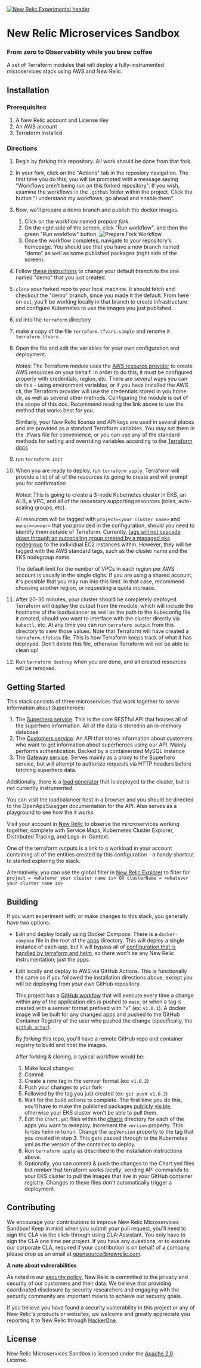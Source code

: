 [![New Relic Experimental header](https://github.com/newrelic/opensource-website/raw/master/src/images/categories/Experimental.png)](https://opensource.newrelic.com/oss-category/#new-relic-experimental)

# New Relic Microservices Sandbox
### From zero to Observability while you brew coffee

A set of Terraform modules that will deploy a fully-instrumented microservices stack using AWS and New Relic.

## Installation
### Prerequisites
1. A New Relic account and License Key
2. An AWS account
3. Terraform installed

### Directions
1. Begin by *forking* this repository.  All work should be done from that fork.
2. In your fork, click on the "Actions" tab in the reposiory navigation.
    The first time you do this, you will be prompted with a message saying
    "Workflows aren’t being run on this forked repository".  If you wish, examine the workflows in the `.github` folder within the project. Click the button
    "I understand my workflows, go ahead and enable them".
3. Now, we'll prepare a demo branch and publish the docker images.
    1.  Click on the workflow named *prepare fork*.
    2.  On the right side of the screen, click "Run workflow", and then the green "Run workflow" button.
    ![Prepare Fork Workflow](./doc/assets/prepare_fork.png)
    3.  Once the workflow completes, navigate to your repository's homepage.  You should see that you have a new branch named "demo" as well as some published packages (right side of the screen).
4. Follow [these instructions](https://docs.github.com/en/repositories/configuring-branches-and-merges-in-your-repository/managing-branches-in-your-repository/changing-the-default-branch#changing-the-default-branch) to change your default branch to the one named "demo" that you just created.
5. `clone` your forked repo to your local machine.  It should fetch and checkout the "demo" branch, since you made it the default. From here on out, you'll be working locally in that branch to create infrastructure and configure Kubernetes to use the images you just published.
6. cd into the `terraform` directory
7. make a copy of the file `terraform.tfvars.sample` and rename it `terraform.tfvars`
8. Open the file and edit the variables for your own configuration and deployment.
    
    _Notes_: The Terraform module uses the [AWS resource provider](https://registry.terraform.io/providers/hashicorp/aws/latest/docs)
    to create AWS resources on your behalf. In order to do this, it must be configured properly with credentials, region, etc.
    There are several ways you can do this - using environment variables, or if you have installed the AWS cli, the Terraform provider
    will use the credentials stored in you home dir, as well as several other methods.  Configuring the module is out of the scope
    of this doc.  Recommend reading the link above to use the method that works best for you.

    Similarly, your New Relic license and API keys are used in several places and are provided as a standard Terraform variables.  You
    may set them in the .tfvars file for convenience, or you can use any of the standard methods for setting and overriding variables
    according to the [Terraform docs](https://www.terraform.io/language/values/variables#variables-on-the-command-line)
9. run `terraform init`
10. When you are ready to deploy, run `terraform apply`.  Terraform will provide a list of all of the resources its going to create
    and will prompt you for confirmation

    _Notes_:  This is going to create a 3-node Kubernetes cluster in EKS, an ALB, a VPC, and all of the necessary supporting
    resources (roles, auto-scaling groups, etc).
    
    All resources will be tagged with `project=<your cluster name>` and `owner=<owner>`
    that you provided in the configuration, should you need to identify them outside of Terraform.  Currently, [tags will not cascade down through an autoscaling group created by a managed eks nodegroup](https://github.com/aws/containers-roadmap/issues/608) to the individual EC2 instances within.  However, they will be tagged with the AWS standard tags, such as the cluster name and the EKS nodegroup name.
    
    The default limit for the number of VPCs in each region per AWS account is usually in the single digits.  If you are using
    a shared account, it's possible that you may run into this limit.  In that case, recommend choosing another region,
    or requesting a quota increase.
11. After 20-30 minutes, your cluster should be completely deployed.  Terraform will display the output from the module, which will
    include the hostname of the loadbalancer as well as the path to the kubeconfig file it created, should you want to interface with the
    cluster directly via `kubectl`, etc.  At any time you can run `terraform output` from this directory to view those values.  Note that
    Terraform will have created a `terraform.tfstate` file.  This is how Terraform keeps track of what it has deployed.  Don't
    delete this file, otherwise Terraform will not be able to clean up!
12. Run `terraform destroy` when you are done, and all created resources will be removed.

## Getting Started

This stack consists of three microservices that work together to serve information about Superheroes:
1. The [Superhero service](./apps/superheroes/).  This is the core RESTful API that houses all of the superhero information.  All of the data is stored in an in-memory database
2. The [Customers service](./apps/customers/).  An API that stores information about customers who want to get information about superheroes using our API.  Mainly performs authentication.  Backed by a containerized MySQL instance
3. The [Gateway service](./apps/gateway/).  Serves mainly as a proxy to the Superhero service, but will attempt to authorize requests via HTTP headers before fetching superhero data.

Additionally, there is a [load generator](./apps/loadgen/) that is deployed to the cluster, but is not currently instrumented.

You can visit the loadbalancer host in a browser and you should be directed to the OpenApi/Swagger documentation for the API.  Also serves as a playground to see how the it works.

Visit your account in [New Relic](https://one.newrelic.com) to observe the mircroservices working together, complete with Service Maps, Kubernetes Cluster Explorer, Distributed Tracing, and Logs-in-Context.

One of the terraform outputs is a link to a workload in your account containing all of the entities created by this configuration - a handy shortcut to started exploring the stack.

Alternatively, you can use the global filter in [New Relic Explorer](https://docs.newrelic.com/docs/new-relic-solutions/new-relic-one/core-concepts/new-relic-explorer-view-performance-across-apps-services-hosts/#filter-tag) to filter for `project = <whatever your cluster name is> OR clusterName = <whatever your cluster name is>`

## Building

If you want experiment with, or make changes to this stack, you generally have two options:

- Edit and deploy locally using Docker Compose.  There is a `docker-compose` file in the root of the [apps](./apps/) directory.  This will deploy a single instance of each app, but it will bypass all of [configuration that is handled by terraform and helm](./terraform/kubernetes-objects/applications.tf), so there won't be any New Relic instrumentation; just the apps.

- Edit locally and deploy to AWS via GitHub Actions.  This is functionally the same as if you followed the installation directions above, except you will be deploying from _your own_ GitHub repository.  

  This project has a [GitHub workfow](.github/workflows/build-push-image.yml) that will execute every time a change within any of the application dirs is pushed to `main`, or when a tag is created with a semver format prefixed with "v" (ex: `v1.0.1`).  A docker image will be built for any changed apps and pushed to the GitHub Container Registry of the user who pushed the change (specifically, the [`github.actor`](https://docs.github.com/en/actions/learn-github-actions/contexts)).  

  By *forking* this repo, you'll have a remote GitHub repo and container registry to build and host the images.  
  
  After forking & cloning, a typical workflow would be:  
    1. Make local changes
    2. Commit
    3. Create a new tag in the semver format (ex: `v1.0.2`)
    4. Push your changes to your fork
    5. Followed by the tag you just created (ex: `git push v1.0.2`)
    6. Wait for the build actions to complete.
    The first time you do this, you'll have to make the published packages [publicly visible](https://docs.github.com/en/packages/learn-github-packages/configuring-a-packages-access-control-and-visibility#configuring-visibility-of-container-images-for-your-personal-account), otherwise your EKS cluster won't be able to pull them. 
    7. Edit the `Chart.yml` files within the [charts](./charts/) directory for each of the apps you want to redeploy.  Increment the `version` property.  This forces helm m to run.  Change the `appVersion` property to the tag that you created in step 3.  This gets passed through to the Kubernetes yml as the version of the container to deploy.
    8. Run `terraform apply` as described in the installation instructions above.
    9. Optionally, you can commit & push the changes to the Chart.yml files but rember that terraform works _locally_, sending API commands to your EKS cluster to pull the images that live in your GitHub container registry.  Changes to these files don't automatically trigger a deployment.


## Contributing
We encourage your contributions to improve New Relic Microservices Sandbox! Keep in mind when you submit your pull request, you'll need to sign the CLA via the click-through using CLA-Assistant. You only have to sign the CLA one time per project.
If you have any questions, or to execute our corporate CLA, required if your contribution is on behalf of a company,  please drop us an email at opensource@newrelic.com.

**A note about vulnerabilities**

As noted in our [security policy](../../security/policy), New Relic is committed to the privacy and security of our customers and their data. We believe that providing coordinated disclosure by security researchers and engaging with the security community are important means to achieve our security goals.

If you believe you have found a security vulnerability in this project or any of New Relic's products or websites, we welcome and greatly appreciate you reporting it to New Relic through [HackerOne](https://hackerone.com/newrelic).

## License
New Relic Microservices Sandbox is licensed under the [Apache 2.0](http://apache.org/licenses/LICENSE-2.0.txt) License.
